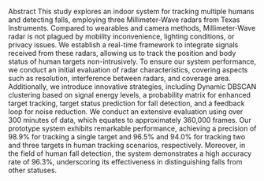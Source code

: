 Abstract
This study explores an indoor system for tracking multiple humans and detecting falls, employing three Millimeter-Wave radars from Texas Instruments. Compared to wearables and camera methods, Millimeter-Wave radar is not plagued by mobility inconvenience, lighting conditions, or privacy issues. We establish a real-time framework to integrate signals received from these radars, allowing us to track the position and body status of human targets non-intrusively. To ensure our system performance, we conduct an initial evaluation of radar characteristics, covering aspects such as resolution, interference between radars, and coverage area. Additionally, we introduce innovative strategies, including Dynamic DBSCAN clustering based on signal energy levels, a probability matrix for enhanced target tracking, target status prediction for fall detection, and a feedback loop for noise reduction. We conduct an extensive evaluation using over 300 minutes of data, which equates to approximately 360,000 frames. Our prototype system exhibits remarkable performance, achieving a precision of 98.9\% for tracking a single target and 96.5\% and 94.0\% for tracking two and three targets in human tracking scenarios, respectively. Moreover, in the field of human fall detection, the system demonstrates a high accuracy rate of 96.3\%, underscoring its effectiveness in distinguishing falls from other statuses.
